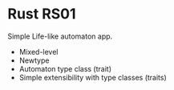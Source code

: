 # Rust RS01

Simple Life-like automaton app.

- Mixed-level
- Newtype
- Automaton type class (trait)
- Simple extensibility with type classes (traits)
